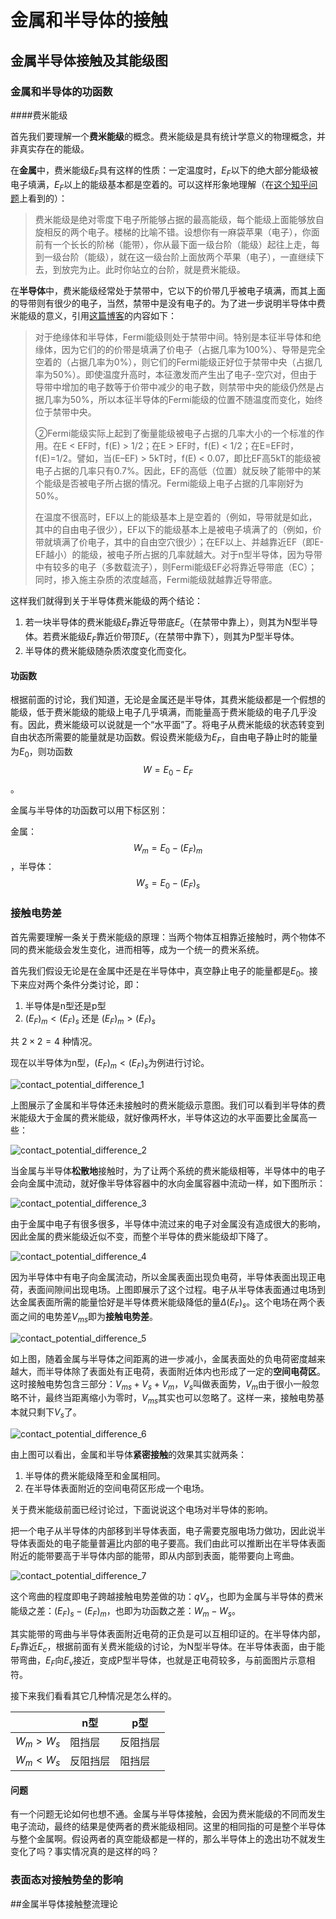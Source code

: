 # 金属和半导体的接触

## 金属半导体接触及其能级图

### 金属和半导体的功函数

####费米能级

首先我们要理解一个**费米能级**的概念。费米能级是具有统计学意义的物理概念，并非真实存在的能级。

在**金属**中，费米能级$E_F$具有这样的性质：一定温度时，$E_F$以下的绝大部分能级被电子填满，$E_F$以上的能级基本都是空着的。可以这样形象地理解（在[这个知乎问题](https://www.zhihu.com/question/22560362)上看到的）：

>费米能级是绝对零度下电子所能够占据的最高能级，每个能级上面能够放自旋相反的两个电子。楼梯的比喻不错。设想你有一麻袋苹果（电子），你面前有一个长长的阶梯（能带），你从最下面一级台阶（能级）起往上走，每到一级台阶（能级），就在这一级台阶上面放两个苹果（电子），一直继续下去，到放完为止。此时你站立的台阶，就是费米能级。

在**半导体**中，费米能级经常处于禁带中，它以下的价带几乎被电子填满，而其上面的导带则有很少的电子，当然，禁带中是没有电子的。为了进一步说明半导体中费米能级的意义，引用[这篇博客](http://blog.sina.com.cn/s/blog_6e56343801012xn6.html)的内容如下：

>   对于绝缘体和半导体，Fermi能级则处于禁带中间。特别是本征半导体和绝缘体，因为它们的的价带是填满了价电子（占据几率为100%）、导带是完全空着的（占据几率为0%），则它们的Fermi能级正好位于禁带中央（占据几率为50%）。即使温度升高时，本征激发而产生出了电子-空穴对，但由于导带中增加的电子数等于价带中减少的电子数，则禁带中央的能级仍然是占据几率为50%，所以本征半导体的Fermi能级的位置不随温度而变化，始终位于禁带中央。
>
>   ②Fermi能级实际上起到了衡量能级被电子占据的几率大小的一个标准的作用。在E < EF时，f(E)  > 1/2；在E > EF时，f(E)  < 1/2；在E=EF时，f(E)=1/2。譬如，当(E–EF)  > 5kT时，f(E)  <  0.07，即比EF高5kT的能级被电子占据的几率只有0.7%。因此，EF的高低（位置）就反映了能带中的某个能级是否被电子所占据的情况。Fermi能级上电子占据的几率刚好为50%。
>
>   在温度不很高时，EF以上的能级基本上是空着的（例如，导带就是如此，其中的自由电子很少），EF以下的能级基本上是被电子填满了的（例如，价带就填满了价电子，其中的自由空穴很少）；在EF以上、并越靠近EF（即E-EF越小）的能级，被电子所占据的几率就越大。对于n型半导体，因为导带中有较多的电子（多数载流子），则Fermi能级EF必将靠近导带底（EC）；同时，掺入施主杂质的浓度越高，Fermi能级就越靠近导带底。

这样我们就得到关于半导体费米能级的两个结论：

1.  若一块半导体的费米能级$E_F$靠近导带底$E_c$（在禁带中靠上），则其为N型半导体。若费米能级$E_F$靠近价带顶$E_v$（在禁带中靠下），则其为P型半导体。
2.  半导体的费米能级随杂质浓度变化而变化。

#### 功函数

根据前面的讨论，我们知道，无论是金属还是半导体，其费米能级都是一个假想的能级，低于费米能级的能级上电子几乎填满，而能量高于费米能级的电子几乎没有。因此，费米能级可以说就是一个“水平面”了。将电子从费米能级的状态转变到自由状态所需要的能量就是功函数。假设费米能级为$E_F$，自由电子静止时的能量为$E_0$，则功函数$$W = E_0 - E_F$$。

金属与半导体的功函数可以用下标区别：

金属：$$W_m = E_0 - (E_F)_m$$，半导体：$$W_s = E_0 - (E_F)_s$$

### 接触电势差

首先需要理解一条关于费米能级的原理：当两个物体互相靠近接触时，两个物体不同的费米能级会发生变化，进而相等，成为一个统一的费米系统。

首先我们假设无论是在金属中还是在半导体中，真空静止电子的能量都是$E_0$。接下来应对两个条件分类讨论，即：

1.  半导体是n型还是p型
2.  $(E_F)_m \lt (E_F)_s$ 还是 $(E_F)_m \gt (E_F)_s$

共 $2\times 2=4$ 种情况。

现在以半导体为n型，$(E_F)_m \lt (E_F)_s$为例进行讨论。

![contact_potential_difference_1](pictures/chapter_7/contact_potential_difference_1.png)

上图展示了金属和半导体还未接触时的费米能级示意图。我们可以看到半导体的费米能级大于金属的费米能级，就好像两杯水，半导体这边的水平面要比金属高一些：

![contact_potential_difference_2](pictures/chapter_7/contact_potential_difference_2.png)

当金属与半导体**松散地**接触时，为了让两个系统的费米能级相等，半导体中的电子会向金属中流动，就好像半导体容器中的水向金属容器中流动一样，如下图所示：

![contact_potential_difference_3](pictures/chapter_7/contact_potential_difference_3.png)

由于金属中电子有很多很多，半导体中流过来的电子对金属没有造成很大的影响，因此金属的费米能级近似不变，而整个半导体的费米能级却下降了。

![contact_potential_difference_4](pictures/chapter_7/contact_potential_difference_4.png)

因为半导体中有电子向金属流动，所以金属表面出现负电荷，半导体表面出现正电荷，表面间隙间出现电场。上图即展示了这个过程。电子从半导体表面通过电场到达金属表面所需的能量恰好是半导体费米能级降低的量$\Delta(E_F)_s$。这个电场在两个表面之间的电势差$V_{ms}$即为**接触电势差**。

![contact_potential_difference_5](pictures/chapter_7/contact_potential_difference_5.png)

如上图，随着金属与半导体之间距离的进一步减小，金属表面处的负电荷密度越来越大，而半导体除了表面处有正电荷，表面附近体内也形成了一定的**空间电荷区**。这时接触电势包含三部分：$V_{ms}+V_s+V_m$，$V_s$叫做表面势，$V_m$由于很小一般忽略不计，最终当距离缩小为零时，$V_{ms}$其实也可以忽略了。这样一来，接触电势基本就只剩下$V_s$了。

![contact_potential_difference_6](pictures/chapter_7/contact_potential_difference_6.png)

由上图可以看出，金属和半导体**紧密接触**的效果其实就两条：

1.  半导体的费米能级降至和金属相同。
2.  在半导体表面附近的空间电荷区形成一个电场。

关于费米能级前面已经讨论过，下面说说这个电场对半导体的影响。

把一个电子从半导体的内部移到半导体表面，电子需要克服电场力做功，因此说半导体表面处的电子能量普遍比内部的电子要高。我们由此可以推断出在半导体表面附近的能带要高于半导体内部的能带，即从内部到表面，能带要向上弯曲。

![contact_potential_difference_7](pictures/chapter_7/contact_potential_difference_7.png)

这个弯曲的程度即电子跨越接触电势差做的功：$qV_s$，也即为金属与半导体的费米能级之差：$(E_F)_s-(E_F)_m$，也即为功函数之差：$W_m-W_s$。

其实能带的弯曲与半导体表面附近电荷的正负是可以互相印证的。在半导体内部，$E_F$靠近$E_c$，根据前面有关费米能级的讨论，为N型半导体。在半导体表面，由于能带弯曲，$E_F$向$E_v$接近，变成P型半导体，也就是正电荷较多，与前面图片示意相符。

接下来我们看看其它几种情况是怎么样的。

|              | n型   | p型   |
| ------------ | ---- | ---- |
| $W_m\gt W_s$ | 阻挡层  | 反阻挡层 |
| $W_m<W_s$    | 反阻挡层 | 阻挡层  |

#### 问题

有一个问题无论如何也想不通。金属与半导体接触，会因为费米能级的不同而发生电子流动，最终的结果是使两者的费米能级相同。这里的相同指的可是整个半导体与整个金属啊。假设两者的真空能级都是一样的，那么半导体上的逸出功不就发生变化了吗？事实情况真的是这样的吗？

### 表面态对接触势垒的影响



##金属半导体接触整流理论

